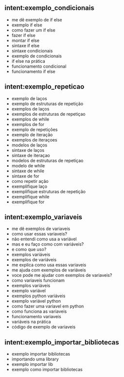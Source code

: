 ## intent:exemplo_condicionais
- me dê exemplo de if else
- exemplo if else
- como fazer um if else
- fazer if else
- montar if else
- sintaxe if else
- sintaxe condicionais
- exemplo de condicionais
- if else na prática
- funcionamento condicional
- funcionamento if else

## intent:exemplo_repeticao
- exemplo de laços
- exemplo de estruturas de repetição
- exemplos de laços
- exemplos de estruturas de repetiçao
- exemplos de while
- exemplos de for
- exemplo de repetições
- exemplo de iteração
- exemplos de iteraçoes
- modelos de laços
- sintaxe de laços
- sintaxe de iteraçao
- modelos de estruturas de repetiçao
- modelo de while
- sintaxe de while
- sintaxe de for
- como repetir ação
- exemplifique laço
- exemplifique estruturas de repetição
- exemplifique while
- exemplifique for

## intent:exemplo_variaveis
- me dê exemplos de variaveis
- como usar essas variaveis?
- não entendi como usa a variável
- mas e eu faço como com variáveis?
- e como que uso?
- exemplos variáveis
- exemplos de variáveis
- me explica como usa essas variaveis
- me ajuda com exemplos de variáveis
- voce pode me ajudar com exemplos de variaveis?
- como variaveis funcionam
- exemplos variáveis
- exemplo variável
- exemplos python variáveis
- exemplo variável python
- como fazer uma variavel em python
- como funciona as variaveis
- funcionamento variaveis
- variáveis na prática
- código de exemplo de variaveis

## intent:exemplo_importar_bibliotecas
- exemplo importar bibliotecas
- importando uma library
- exemplo importar lib
- exemplo como importar bibliotecas